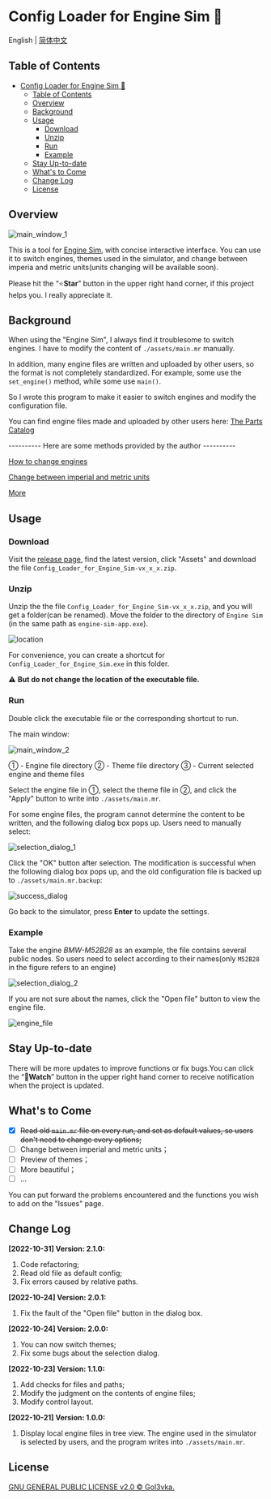 # Config Loader for Engine Sim :car:

English | [简体中文](README.zh-CN.md)

## Table of Contents

- [Config Loader for Engine Sim :car:](#config-loader-for-engine-sim-car)
  - [Table of Contents](#table-of-contents)
  - [Overview](#overview)
  - [Background](#background)
  - [Usage](#usage)
    - [Download](#download)
    - [Unzip](#unzip)
    - [Run](#run)
    - [Example](#example)
  - [Stay Up-to-date](#stay-up-to-date)
  - [What's to Come](#whats-to-come)
  - [Change Log](#change-log)
  - [License](#license)

## Overview

![main_window_1](./README.assets/main_window_1.png)

This is a tool for [Engine Sim](https://github.com/ange-yaghi/engine-sim), with concise interactive interface. You can use it to switch engines, themes used in the simulator, and change between imperia and metric units(units changing will be available soon).

Please hit the “:star:**Star**” button in the upper right hand corner, if this project helps you. I really appreciate it.

## Background

When using the "Engine Sim", I always find it troublesome to switch engines. I have to modify the content of ```./assets/main.mr``` manually.

In addition, many engine files are written and uploaded by other users, so the format is not completely standardized. For example, some use the ```set_engine()``` method, while some use ```main()```.

So I wrote this program to make it easier to switch engines and modify the configuration file.

You can find engine files made and uploaded by other users here: [The Parts Catalog](https://catalog.engine-sim.parts/)

---------- Here are some methods provided by the author ----------

[How to change engines](https://github.com/ange-yaghi/engine-sim/wiki/How-to-change-engines)

[Change between imperial and metric units](https://github.com/ange-yaghi/engine-sim/wiki/Changing-between-imperial-and-metric-units)

[More](https://github.com/ange-yaghi/engine-sim/wiki/Frequently-Asked-Questions)

## Usage

### Download

Visit the [release page](https://github.com/Golevka2001/Config-Loader-for-Engine-Sim/releases), find the latest version, click "Assets" and download the file ```Config_Loader_for_Engine_Sim-vx_x_x.zip```.

### Unzip

Unzip the the file ```Config_Loader_for_Engine_Sim-vx_x_x.zip```, and you will get a folder(can be renamed). Move the folder to the directory of ```Engine Sim``` (in the same path as ```engine-sim-app.exe```).

![location](./README.assets/location.png)

For convenience, you can create a shortcut for ```Config_Loader_for_Engine_Sim.exe``` in this folder.

:warning: **But do not change the location of the executable file.**

### Run

Double click the executable file or the corresponding shortcut to run.

The main window:

![main_window_2](./README.assets/main_window_2.png)

① - Engine file directory
② - Theme file directory
③ - Current selected engine and theme files

Select the engine file in ①, select the theme file in ②, and click the "Apply" button to write into ```./assets/main.mr```.

For some engine files, the program cannot determine the content to be written, and the following dialog box pops up. Users need to manually select:

![selection_dialog_1](./README.assets/selection_dialog_1.png)

Click the "OK" button after selection. The modification is successful when the following dialog box pops up, and the old configuration file is backed up to ```./assets/main.mr.backup```:

![success_dialog](./README.assets/success_dialog.png)

Go back to the simulator, press **Enter** to update the settings.

### Example

Take the engine *BMW-M52B28* as an example, the file contains several public nodes. So users need to select according to their names(only `` M52B28 `` in the figure refers to an engine)

![selection_dialog_2](./README.assets/selection_dialog_2.png)

If you are not sure about the names, click the "Open file" button to view the engine file.

![engine_file](./README.assets/engine_file.png)

## Stay Up-to-date

There will be more updates to improve functions or fix bugs.You can click the “:eyes:**Watch**” button in the upper right hand corner to receive notification when the project is updated.

## What's to Come

- [x] ~~Read old ```main.mr``` file on every run, and set as default values, so users don't need to change every options;~~
- [ ] Change between imperial and metric units；
- [ ] Preview of themes；
- [ ] More beautiful；
- [ ] ...

You can put forward the problems encountered and the functions you wish to add on the "Issues" page.

## Change Log

**[2022-10-31] Version: 2.1.0:**

1. Code refactoring;
2. Read old file as default config;
3. Fix errors caused by relative paths.

**[2022-10-24] Version: 2.0.1:**

1. Fix the fault of the "Open file" button in the dialog box.

**[2022-10-24] Version: 2.0.0:**

1. You can now switch themes;
2. Fix some bugs about the selection dialog.

**[2022-10-23] Version: 1.1.0:**

1. Add checks for files and paths;
2. Modify the judgment on the contents of engine files;
3. Modify control layout.

**[2022-10-21] Version: 1.0.0:**

1. Display local engine files in tree view. The engine used in the simulator is selected by users, and the program writes into ```./assets/main.mr```.

## License

[GNU GENERAL PUBLIC LICENSE v2.0 © Gol3vka.](./LICENSE)
